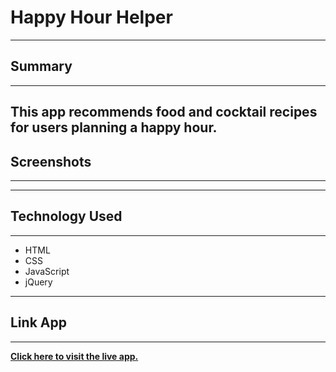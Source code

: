 # Happy Hour Helper
---
## Summary
---
This app recommends food and cocktail recipes for users planning a happy hour.
---
## Screenshots
---

---
## Technology Used
---
+ HTML
+ CSS
+ JavaScript
+ jQuery
---
## Link App
---
__[Click here to visit the live app.](https://gavinmgrant.github.io/happy-hour-helper/)__